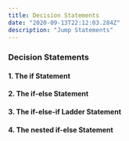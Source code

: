 ```yaml
---
title: Decision Statements
date: "2020-09-13T22:12:03.284Z"
description: "Jump Statements"
---
```


### Decision Statements

#### 1. The if Statement

#### 2. The if-else Statement

#### 3. The if-else-if Ladder Statement

#### 4. The nested if-else Statement
